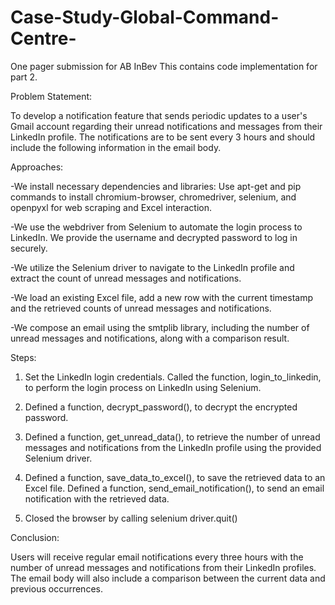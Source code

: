 # Case-Study-Global-Command-Centre-
One pager submission for AB InBev
This contains code implementation for part 2.

Problem Statement: 

To develop a notification feature that sends periodic updates to a user's Gmail account regarding their unread notifications and messages from their LinkedIn profile. The notifications are to be sent every 3 hours and should include the following information in the email body.​

Approaches:

-We install necessary dependencies and libraries: Use apt-get and pip commands to install chromium-browser, chromedriver, selenium, and openpyxl for web scraping and Excel interaction.​

-We use the webdriver from Selenium to automate the login process to LinkedIn. We provide the username and decrypted password to log in securely. ​

-We utilize the Selenium driver to navigate to the LinkedIn profile and extract the count of unread messages and notifications.​

-We load an existing Excel file, add a new row with the current timestamp and the retrieved counts of unread messages and notifications.​

-We compose an email using the smtplib library, including the number of unread messages and notifications, along with a comparison result.​

Steps:

1. Set the LinkedIn login credentials. Called the function, login_to_linkedin, to perform the login process on LinkedIn using Selenium.​

2. Defined a function, decrypt_password(), to decrypt the encrypted password.​

3. Defined a function, get_unread_data(), to retrieve the number of unread messages and notifications from the LinkedIn profile using the provided Selenium driver.​

4. Defined a function, save_data_to_excel(), to save the retrieved data to an Excel file. Defined a function, send_email_notification(), to send an email notification with the retrieved data.​

5. Closed the browser by calling selenium driver.quit()​

Conclusion:
   
Users will receive regular email notifications every three hours with the number of unread messages and notifications from their LinkedIn profiles. The email body will also include a comparison between the current data and previous occurrences.

​


